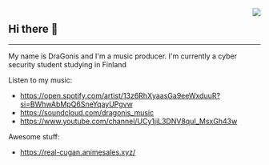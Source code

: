 <img src="https://spotify-github-profile.vercel.app/api/view?uid=yunweicui&cover_image=true&theme=default&bar_color=9656f5" align = "right" />

## Hi there 👋 
__________________________________________________________________

My name is DraGonis and I'm a music producer. I'm currently a cyber security student studying in Finland


Listen to my music:
- https://open.spotify.com/artist/13z6RhXyaasGa9eeWxduuR?si=BWhwAbMpQ6SneYqayUPgvw
- https://soundcloud.com/dragonis_music
- https://www.youtube.com/channel/UCy1jiL3DNV8quI_MsxGh43w

Awesome stuff:
- https://real-cugan.animesales.xyz/




<!--
**dragonisdev/dragonisdev** is a ✨ _special_ ✨ repository because its `README.md` (this file) appears on your GitHub profile.

Here are some ideas to get you started:

- 🔭 I’m currently working on ...
- 🌱 I’m currently learning ...
- 👯 I’m looking to collaborate on ...
- 🤔 I’m looking for help with ...
- 💬 Ask me about ...
- 📫 How to reach me: ...
- 😄 Pronouns: ...
- ⚡ Fun fact: ...
-->
